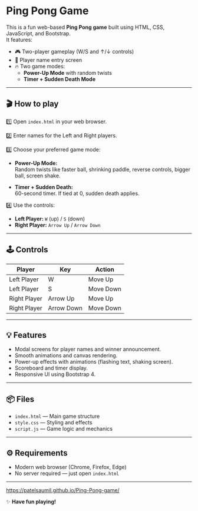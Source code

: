 # Ping Pong Game

This is a fun web-based **Ping Pong game** built using HTML, CSS, JavaScript, and Bootstrap.  
It features:
- 🎮 Two-player gameplay (W/S and ↑/↓ controls)  
- 🎯 Player name entry screen  
- 🔥 Two game modes:
  - **Power-Up Mode** with random twists
  - **Timer + Sudden Death Mode**

---

## 🎬 How to play

1️⃣ Open `index.html` in your web browser.

2️⃣ Enter names for the Left and Right players.

3️⃣ Choose your preferred game mode:
- **Power-Up Mode:**  
  Random twists like faster ball, shrinking paddle, reverse controls, bigger ball, screen shake.
  
- **Timer + Sudden Death:**  
  60-second timer. If tied at 0, sudden death applies.

4️⃣ Use the controls:
- **Left Player:** `W` (up) / `S` (down)  
- **Right Player:** `Arrow Up` / `Arrow Down`

---

## 🕹️ Controls

| Player      | Key        | Action     |
| ----------- | ---------- | ---------- |
| Left Player | W          | Move Up    |
| Left Player | S          | Move Down  |
| Right Player| Arrow Up   | Move Up    |
| Right Player| Arrow Down | Move Down  |

---

## 💡 Features

- Modal screens for player names and winner announcement.
- Smooth animations and canvas rendering.
- Power-up effects with animations (flashing text, shaking screen).
- Scoreboard and timer display.
- Responsive UI using Bootstrap 4.

---

## 📦 Files

- `index.html` — Main game structure
- `style.css` — Styling and effects
- `script.js` — Game logic and mechanics

---

## ⚙️ Requirements

- Modern web browser (Chrome, Firefox, Edge)
- No server required — just open `index.html`


---
https://patelsaumil.github.io/Ping-Pong-game/

✨ **Have fun playing!**
